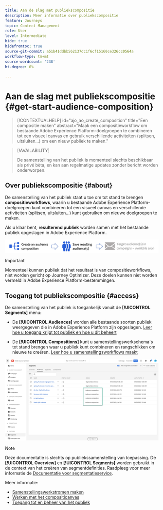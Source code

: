 ```yaml
---
title: Aan de slag met publiekscompositie
description: Meer informatie over publiekscompositie
feature: Journeys
topic: Content Management
role: User
level: Intermediate
hide: true
hidefromtoc: true
source-git-commit: a51b41ddbb562137dc1f6cf15160ce326cc0564a
workflow-type: tm+mt
source-wordcount: '238'
ht-degree: 0%

---
```


# Aan de slag met publiekscompositie {#get-start-audience-composition}

>[!CONTEXTUALHELP]
>id="ajo_ao_create_composition"
>title="Een compositie maken"
>abstract="Maak een compositieworkflow om bestaande Adobe Experience Platform-doelgroepen te combineren tot een visueel canvas en gebruik verschillende activiteiten (splitsen, uitsluiten...) om een nieuw publiek te maken."

>[!AVAILABILITY]
>
>De samenstelling van het publiek is momenteel slechts beschikbaar als privé bèta, en kan aan regelmatige updates zonder bericht worden onderworpen.

## Over publiekscompositie {#about}

De samenstelling van het publiek staat u toe om tot stand te brengen **compositieworkflows**, waarin u bestaande Adobe Experience Platform-doelgroepen kunt combineren tot een visueel canvas en verschillende activiteiten (splitsen, uitsluiten...) kunt gebruiken om nieuwe doelgroepen te maken.

Als u klaar bent, **resulterend publiek** worden samen met het bestaande publiek opgeslagen in Adobe Experience Platform.<!--, and can be **leveraged in campaigns** to target customers.-->

![](assets/audiences-process.png)

>[!IMPORTANT]
>
>Momenteel kunnen publiek dat het resultaat is van compositieworkflows, niet worden gericht op Journey Optimizer. Deze doelen kunnen niet worden vermeld in Adobe Experience Platform-bestemmingen.

## Toegang tot publiekscompositie {#access}

De samenstelling van het publiek is toegankelijk vanuit de **[!UICONTROL Segments]** menu:

* De **[!UICONTROL Audiences]** worden alle bestaande soorten publiek weergegeven die in Adobe Experience Platform zijn opgeslagen. [Leer hoe u toegang krijgt tot publiek en hoe u dit beheert](access-audiences.md)

* De **[!UICONTROL Compositions]** kunt u samenstellingswerkschema&#39;s tot stand brengen waar u publiek kunt combineren en rangschikken om nieuwe te creëren. [Leer hoe u samenstellingsworkflows maakt](create-compositions.md)

![](assets/audiences-list.png)

>[!NOTE]
>
>Deze documentatie is slechts op publiekssamenstelling van toepassing. De **[!UICONTROL Overview]** en **[!UICONTROL Segments]** worden gebruikt in de context van het creëren van segmentdefinities. Raadpleeg voor meer informatie de [Documentatie voor segmentatieservice](https://experienceleague.adobe.com/docs/experience-platform/segmentation/ui/overview.html).

Meer informatie:

* [Samenstellingswerkstromen maken](create-compositions.md)
* [Werken met het compositicanvas](composition-canvas.md)
* [Toegang tot en beheer van het publiek](access-audiences.md)
